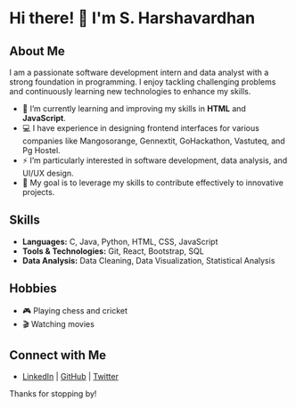 # Hi there! 👋 I'm S. Harshavardhan

## About Me
I am a passionate software development intern and data analyst with a strong foundation in programming. I enjoy tackling challenging problems and continuously learning new technologies to enhance my skills.

- 🌱 I’m currently learning and improving my skills in **HTML** and **JavaScript**.
- 💻 I have experience in designing frontend interfaces for various companies like Mangosorange, Gennextit, GoHackathon, Vastuteq, and Pg Hostel.
- ⚡ I’m particularly interested in software development, data analysis, and UI/UX design.
- 🎯 My goal is to leverage my skills to contribute effectively to innovative projects.

## Skills
- **Languages:** C, Java, Python, HTML, CSS, JavaScript
- **Tools & Technologies:** Git, React, Bootstrap, SQL
- **Data Analysis:** Data Cleaning, Data Visualization, Statistical Analysis

## Hobbies
- 🎮 Playing chess and cricket
- 🎬 Watching movies

## Connect with Me
- [LinkedIn](#) | [GitHub](#) | [Twitter](#)

Thanks for stopping by!
